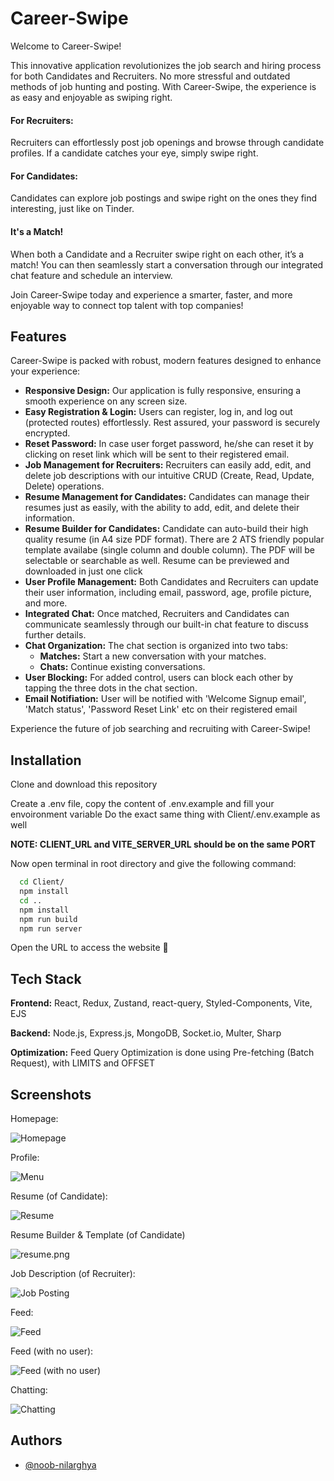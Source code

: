 
# Career-Swipe

Welcome to Career-Swipe!

This innovative application revolutionizes the job search and hiring process for both Candidates and Recruiters. No more stressful and outdated methods of job hunting and posting. With Career-Swipe, the experience is as easy and enjoyable as swiping right.

#### For Recruiters:
Recruiters can effortlessly post job openings and browse through candidate profiles. If a candidate catches your eye, simply swipe right.

#### For Candidates:
Candidates can explore job postings and swipe right on the ones they find interesting, just like on Tinder.

#### It's a Match!
When both a Candidate and a Recruiter swipe right on each other, it’s a match! You can then seamlessly start a conversation through our integrated chat feature and schedule an interview.

Join Career-Swipe today and experience a smarter, faster, and more enjoyable way to connect top talent with top companies!

## Features

Career-Swipe is packed with robust, modern features designed to enhance your experience:

- **Responsive Design:** Our application is fully responsive, ensuring a smooth experience on any screen size.
- **Easy Registration & Login:** Users can register, log in, and log out (protected routes) effortlessly. Rest assured, your password is securely encrypted.
- **Reset Password:** In case user forget password, he/she can reset it by clicking on reset link which will be sent to their registered email.
- **Job Management for Recruiters:** Recruiters can easily add, edit, and delete job descriptions with our intuitive CRUD (Create, Read, Update, Delete) operations.
- **Resume Management for Candidates:** Candidates can manage their resumes just as easily, with the ability to add, edit, and delete their information.
- **Resume Builder for Candidates:** Candidate can auto-build their high quality resume (in A4 size PDF format). There are 2 ATS friendly popular template availabe (single column and double column). The PDF will be selectable or searchable as well. Resume can be previewed and downloaded in just one click
- **User Profile Management:** Both Candidates and Recruiters can update their user information, including email, password, age, profile picture, and more.
- **Integrated Chat:** Once matched, Recruiters and Candidates can communicate seamlessly through our built-in chat feature to discuss further details.
- **Chat Organization:** The chat section is organized into two tabs:
  - **Matches:** Start a new conversation with your matches.
  - **Chats:** Continue existing conversations.
- **User Blocking:** For added control, users can block each other by tapping the three dots in the chat section.
- **Email Notifiation:** User will be notified with 'Welcome Signup email', 'Match status', 'Password Reset Link' etc on their registered email

Experience the future of job searching and recruiting with Career-Swipe!


## Installation
Clone and download this repository

Create a .env file, copy the content of .env.example and fill your envoironment variable
Do the exact same thing with Client/.env.example as well

**NOTE: CLIENT_URL and VITE_SERVER_URL should be on the same PORT**

Now open terminal in root directory and give the following command:
```bash
  cd Client/
  npm install
  cd ..
  npm install
  npm run build
  npm run server
```

Open the URL to access the website 🎉

    
## Tech Stack

**Frontend:** React, Redux, Zustand, react-query, Styled-Components, Vite, EJS

**Backend:** Node.js, Express.js, MongoDB, Socket.io, Multer, Sharp

**Optimization:** Feed Query Optimization is done using Pre-fetching (Batch Request), with LIMITS and OFFSET


## Screenshots

Homepage:

![Homepage](https://i.ibb.co/YhLcxP9/Homepage.png)

Profile:

![Menu](https://i.ibb.co/wMxzb0Z/profile.png)

Resume (of Candidate):

![Resume](https://i.ibb.co/6tY4QLV/resume.jpg)

Resume Builder & Template (of Candidate)

![resume.png](https://i.postimg.cc/yYz8cWHX/resume.png)

Job Description (of Recruiter):

![Job Posting](https://i.ibb.co/xhNT4gn/jd.png)

Feed:

![Feed](https://i.ibb.co/7gcVgQh/feed-user.jpg)

Feed (with no user):

![Feed (with no user)](https://i.ibb.co/CtM89NX/feed-no-user.png)

Chatting:

![Chatting](https://i.postimg.cc/0ymN1tZm/message.jpg)
## Authors

- [@noob-nilarghya](https://www.github.com/noob-nilarghya)

